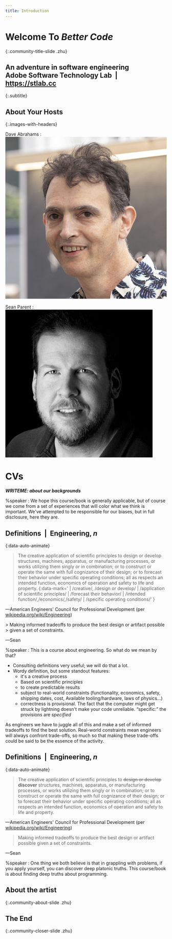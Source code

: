 ```yaml
---
title: Introduction
---
```


# Welcome To *Better Code*
{:.community-title-slide .zhu}
## An adventure in software engineering<br/>Adobe Software Technology Lab  |  https://stlab.cc
{:.subtitle}


## About Your Hosts
{:.images-with-headers}

Dave Abrahams
: ![Dave Abrahams](img/dave.jpg)

Sean Parent
: ![Sean Parent](img/sean.jpg)

# CVs

***WRITEME: about our backgrounds***

%speaker
: We hope this course/book is generally applicable, but of course we come from a
  set of experiences that will color what we think is important.  We've
  attempted to be responsible for our biases, but in full disclosure, here they
  are.

## Definitions  |  Engineering, *n*
{:data-auto-animate}

> The creative application of scientific principles to design or develop
> structures, machines, apparatus, or manufacturing processes, or works utilizing
> them singly or in combination; or to construct or operate the same with full
> cognizance of their design; or to forecast their behavior under specific
> operating conditions; all as respects an intended function, economics of
> operation and safety to life and property.
{:data-mark='
| /creative/, /design or develop/
| /application of scientific principles/
| /forecast their behavior/
| /intended function/,/economics/,/safety/
| /specific operating conditions/' }

—American Engineers' Council for Professional Development
(per [wikipedia.org/wiki/Engineering](https://en.wikipedia.org/wiki/Engineering))

<div class='fragment' markdown=1>
> Making informed tradeoffs to produce the best design or artifact possible
> given a set of constraints.

—Sean
</div>

%speaker
: This is a course about engineering.  So what do we mean by that?

  - Consulting definitions very useful; we will do that a lot.
  - Wordy definition, but some standout features:
    - it's a creative process
    - Based on scientific principles
    - to create predictable results
    - subject to real-world constraints (functionality, economics, safety, shipping dates,
      cost, Available tooling/hardware, laws of physics…)
    - correctness is provisional. The fact that the computer might get struck by
      lightning doesn't make your code unreliable. “specific:” the provisions are
      *specified*

  As engineers we have to juggle all of this and make a set of informed
  tradeoffs to find the best solution.  Real-world constraints mean engineers will
  always confront trade-offs, so much so that making these trade-offs could be
  said to be the essence of the activity.

## Definitions  |  Engineering, *n*
{:data-auto-animate}

> The creative application of scientific principles to <s>design or develop</s>
> **discover** structures, machines, apparatus, or manufacturing processes, or
> works utilizing them singly or in combination; or to construct or operate the
> same with full cognizance of their design; or to forecast their behavior under
> specific operating conditions; all as respects an intended function, economics
> of operation and safety to life and property.

—American Engineers' Council for Professional Development
(per [wikipedia.org/wiki/Engineering](https://en.wikipedia.org/wiki/Engineering))

> Making informed tradeoffs to produce the best design or artifact possible
> given a set of constraints.

—Sean

%speaker
: One thing we both believe is that in grappling with problems, if you apply
  yourself, you can discover deep platonic truths.  This course/book is about
  finding deep truths about programming.


## About the artist
{:.community-about-slide .zhu}

## The End
{:.community-closer-slide .zhu}
